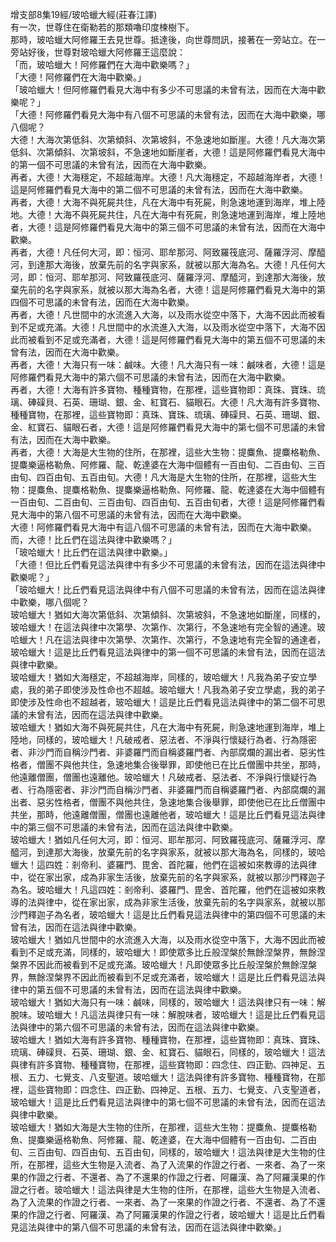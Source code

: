 增支部8集19經/玻哈蠟大經(莊春江譯)  
有一次，世尊住在衛勒若的那類嚕印度楝樹下。  
那時，玻哈蠟大阿修羅王去見世尊。抵達後，向世尊問訊，接著在一旁站立。在一旁站好後，世尊對玻哈蠟大阿修羅王這麼說：  
「而，玻哈蠟大！阿修羅們在大海中歡樂嗎？」  
「大德！阿修羅們在大海中歡樂。」  
「玻哈蠟大！但阿修羅們看見大海中有多少不可思議的未曾有法，因而在大海中歡樂呢？」  
「大德！阿修羅們看見大海中有八個不可思議的未曾有法，因而在大海中歡樂，哪八個呢？  
大德！大海次第低斜、次第傾斜、次第坡斜，不急速地如斷崖。大德！凡大海次第低斜、次第傾斜、次第坡斜，不急速地如斷崖者，大德！這是阿修羅們看見大海中的第一個不可思議的未曾有法，因而在大海中歡樂。  
再者，大德！大海穩定，不超越海岸。大德！凡大海穩定，不超越海岸者，大德！這是阿修羅們看見大海中的第二個不可思議的未曾有法，因而在大海中歡樂。  
再者，大德！大海不與死屍共住，凡在大海中有死屍，則急速地運到海岸，堆上陸地。大德！大海不與死屍共住，凡在大海中有死屍，則急速地運到海岸，堆上陸地者，大德！這是阿修羅們看見大海中的第三個不可思議的未曾有法，因而在大海中歡樂。  
再者，大德！凡任何大河，即：恒河、耶牟那河、阿致羅筏底河、薩羅浮河、摩醯河，到達那大海後，放棄先前的名字與家系，就被以那大海為名。大德！凡任何大河，即：恒河、耶牟那河、阿致羅筏底河、薩羅浮河、摩醯河，到達那大海後，放棄先前的名字與家系，就被以那大海為名者，大德！這是阿修羅們看見大海中的第四個不可思議的未曾有法，因而在大海中歡樂。  
再者，大德！凡世間中的水流進入大海，以及雨水從空中落下，大海不因此而被看到不足或充滿。大德！凡世間中的水流進入大海，以及雨水從空中落下，大海不因此而被看到不足或充滿者，大德！這是阿修羅們看見大海中的第五個不可思議的未曾有法，因而在大海中歡樂。  
再者，大德！大海只有一味：鹹味。大德！凡大海只有一味：鹹味者，大德！這是阿修羅們看見大海中的第六個不可思議的未曾有法，因而在大海中歡樂。  
再者，大德！大海有許多寶物、種種寶物，在那裡，這些寶物即：真珠、寶珠、琉璃、硨磲貝、石英、珊瑚、銀、金、紅寶石、貓眼石。大德！凡大海有許多寶物、種種寶物，在那裡，這些寶物即：真珠、寶珠、琉璃、硨磲貝、石英、珊瑚、銀、金、紅寶石、貓眼石者，大德！這是阿修羅們看見大海中的第七個不可思議的未曾有法，因而在大海中歡樂。  
再者，大德！大海是大生物的住所，在那裡，這些大生物：提麋魚、提麋格勒魚、提麋樂逼格勒魚、阿修羅、龍、乾達婆在大海中個體有一百由旬、二百由旬、三百由旬、四百由旬、五百由旬。大德！凡大海是大生物的住所，在那裡，這些大生物：提麋魚、提麋格勒魚、提麋樂逼格勒魚、阿修羅、龍、乾達婆在大海中個體有一百由旬、二百由旬、三百由旬、四百由旬、五百由旬者，大德！這是阿修羅們看見大海中的第八個不可思議的未曾有法，因而在大海中歡樂。  
大德！阿修羅們看見大海中有這八個不可思議的未曾有法，因而在大海中歡樂。  
而，大德！比丘們在這法與律中歡樂嗎？」  
「玻哈蠟大！比丘們在這法與律中歡樂。」  
「大德！但比丘們看見這法與律中有多少不可思議的未曾有法，因而在這法與律中歡樂呢？」  
「玻哈蠟大！比丘們看見這法與律中有八個不可思議的未曾有法，因而在這法與律中歡樂，哪八個呢？  
玻哈蠟大！猶如大海次第低斜、次第傾斜、次第坡斜，不急速地如斷崖，同樣的，玻哈蠟大！在這法與律中次第學、次第作、次第行，不急速地有完全智的通達。玻哈蠟大！凡在這法與律中次第學、次第作、次第行，不急速地有完全智的通達者，玻哈蠟大！這是比丘們看見這法與律中的第一個不可思議的未曾有法，因而在這法與律中歡樂。  
玻哈蠟大！猶如大海穩定，不超越海岸，同樣的，玻哈蠟大！凡我為弟子安立學處，我的弟子即使涉及性命也不超越。玻哈蠟大！凡我為弟子安立學處，我的弟子即使涉及性命也不超越者，玻哈蠟大！這是比丘們看見這法與律中的第二個不可思議的未曾有法，因而在這法與律中歡樂。  
玻哈蠟大！猶如大海不與死屍共住，凡在大海中有死屍，則急速地運到海岸，堆上陸地，同樣的，玻哈蠟大！凡破戒者、惡法者、不淨與行懷疑行為者、行為隱密者、非沙門而自稱沙門者、非婆羅門而自稱婆羅門者、內部腐爛的漏出者、惡劣性格者，僧團不與他共住，急速地集合後舉罪，即使他已在比丘僧團中共坐，那時，他遠離僧團，僧團也遠離他。玻哈蠟大！凡破戒者、惡法者、不淨與行懷疑行為者、行為隱密者、非沙門而自稱沙門者、非婆羅門而自稱婆羅門者、內部腐爛的漏出者、惡劣性格者，僧團不與他共住，急速地集合後舉罪，即使他已在比丘僧團中共坐，那時，他遠離僧團，僧團也遠離他者，玻哈蠟大！這是比丘們看見這法與律中的第三個不可思議的未曾有法，因而在這法與律中歡樂。  
玻哈蠟大！猶如凡任何大河，即：恒河、耶牟那河、阿致羅筏底河、薩羅浮河、摩醯河，到達那大海後，放棄先前的名字與家系，就被以那大海為名，同樣的，玻哈蠟大！這四姓：剎帝利、婆羅門、毘舍、首陀羅，他們在這被如來教導的法與律中，從在家出家，成為非家生活後，放棄先前的名字與家系，就被以那沙門釋迦子為名。玻哈蠟大！凡這四姓：剎帝利、婆羅門、毘舍、首陀羅，他們在這被如來教導的法與律中，從在家出家，成為非家生活後，放棄先前的名字與家系，就被以那沙門釋迦子為名者，玻哈蠟大！這是比丘們看見這法與律中的第四個不可思議的未曾有法，因而在這法與律中歡樂。  
玻哈蠟大！猶如凡世間中的水流進入大海，以及雨水從空中落下，大海不因此而被看到不足或充滿，同樣的，玻哈蠟大！即使眾多比丘般涅槃於無餘涅槃界，無餘涅槃界不因此而被看到不足或充滿。玻哈蠟大！凡即使眾多比丘般涅槃於無餘涅槃界，無餘涅槃界不因此而被看到不足或充滿者，玻哈蠟大！這是比丘們看見這法與律中的第五個不可思議的未曾有法，因而在這法與律中歡樂。  
玻哈蠟大！猶如大海只有一味：鹹味，同樣的，玻哈蠟大！這法與律只有一味：解脫味。玻哈蠟大！凡這法與律只有一味：解脫味者，玻哈蠟大！這是比丘們看見這法與律中的第六個不可思議的未曾有法，因而在這法與律中歡樂。  
玻哈蠟大！猶如大海有許多寶物、種種寶物，在那裡，這些寶物即：真珠、寶珠、琉璃、硨磲貝、石英、珊瑚、銀、金、紅寶石、貓眼石，同樣的，玻哈蠟大！這法與律有許多寶物、種種寶物，在那裡，這些寶物即：四念住、四正勤、四神足、五根、五力、七覺支、八支聖道。玻哈蠟大！這法與律有許多寶物、種種寶物，在那裡，這些寶物即：四念住、四正勤、四神足、五根、五力、七覺支、八支聖道者，玻哈蠟大！這是比丘們看見這法與律中的第七個不可思議的未曾有法，因而在這法與律中歡樂。  
玻哈蠟大！猶如大海是大生物的住所，在那裡，這些大生物：提麋魚、提麋格勒魚、提麋樂逼格勒魚、阿修羅、龍、乾達婆，在大海中個體有一百由旬、二百由旬、三百由旬、四百由旬、五百由旬，同樣的，玻哈蠟大！這法與律是大生物的住所，在那裡，這些大生物是入流者、為了入流果的作證之行者、一來者、為了一來果的作證之行者、不還者、為了不還果的作證之行者、阿羅漢、為了阿羅漢果的作證之行者。玻哈蠟大！這法與律是大生物的住所，在那裡，這些大生物是入流者、為了入流果的作證之行者、一來者、為了一來果的作證之行者、不還者、為了不還果的作證之行者、阿羅漢、為了阿羅漢果的作證之行者，玻哈蠟大！這是比丘們看見這法與律中的第八個不可思議的未曾有法，因而在這法與律中歡樂。」  
  
  
